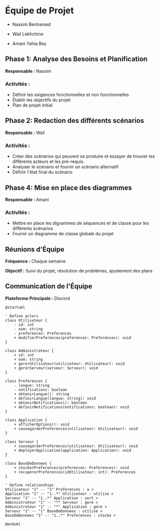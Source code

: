# Équipe de Projet
- Nassim Benhamed

- Wail Lekhchine

- Amani Yahia Bey
## Phase 1: Analyse des Besoins et Planification
**Responsable :**  Nassim 
### Activités :
- Définir les exigences fonctionnelles et non fonctionnelles
- Établir les objectifs du projet
- Plan de projet initial
## Phase 2: Redaction des différents scénarios
**Responsable :** Wail
### Activités :
- Créer des scénarios qui peuvent se produire et essayer de trouver les diffèrents acteurs et les pré-requis.
- Analyser le scénario et fournir un scénario alternatif 
- Définir l'état final du scénario
## Phase 4: Mise en place des diagrammes
**Responsable :** Amani
### Activités :
- Mettre en place les digrammes de séquences et de classe pour les diffèrents scénarios
- Fournir un diagramme de classe globale du projet 
## Réunions d'Équipe
**Fréquence :** Chaque semaine

**Objectif :** Suivi du projet, résolution de problèmes, ajustement des plans
## Communication de l'Équipe
**Plateforme Principale :** Discord

```plantuml
@startuml

' Define actors
class Utilisateur {
    - id: int
    - nom: string
    - preferences: Preferences
    + modifierPreferences(preferences: Preferences): void
}

class Administrateur {
    + id: int
    + nom: string
    + gererUtilisateur(utilisateur: Utilisateur): void
    + gererServeur(serveur: Serveur): void
}

class Preferences {
    - langue: string
    - notifications: boolean
    + obtenirLangue(): string
    + definirLangue(langue: string): void
    + obtenirNotifications(): boolean
    + definirNotifications(notifications: boolean): void
}

class Application {
    + afficherOptions(): void
    + sauvegarderPreferences(utilisateur: Utilisateur): void
}

class Serveur {
    + sauvegarderPreferences(utilisateur: Utilisateur): void
    + deployerApplication(application: Application): void
}

class BaseDeDonnees {
    + stockerPreferences(preferences: Preferences): void
    + recupererPreferences(idUtilisateur: int): Preferences
}

' Define relationships
Utilisateur "1" -- "1" Preferences : a >
Application "1" -- "1..*" Utilisateur : utilise >
Serveur "1" -- "1..*" Application : sert >
Administrateur "1" -- "*" Serveur : gere >
Administrateur "1" -- "*" Application : gere >
Serveur "1" -- "1" BaseDeDonnees : utilise >
BaseDeDonnees "1" -- "1..*" Preferences : stocke >

@enduml
 ```
